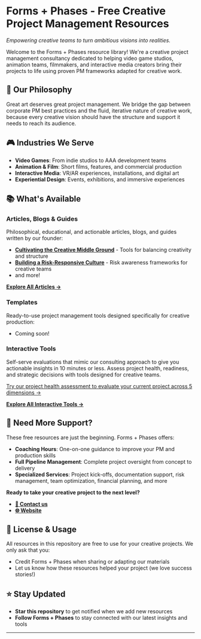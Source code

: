 # Forms + Phases - Free Creative Project Management Resources

*Empowering creative teams to turn ambitious visions into realities.*

Welcome to the Forms + Phases resource library! We're a creative project management consultancy dedicated to helping video game studios, animation teams, filmmakers, and interactive media creators bring their projects to life using proven PM frameworks adapted for creative work.

## 🎯 Our Philosophy

Great art deserves great project management. We bridge the gap between corporate PM best practices and the fluid, iterative nature of creative work, because every creative vision should have the structure and support it needs to reach its audience.

## 🎮 Industries We Serve

- **Video Games**: From indie studios to AAA development teams
- **Animation & Film**: Short films, features, and commercial production
- **Interactive Media**: VR/AR experiences, installations, and digital art
- **Experiential Design**: Events, exhibitions, and immersive experiences

## 📚 What's Available

### Articles, Blogs & Guides
Philosophical, educational, and actionable articles, blogs, and guides written by our founder:
- **[Cultivating the Creative Middle Ground](articles/cultivating-the-creative-middle-ground.md)** - Tools for balancing creativity and structure
- **[Building a Risk-Responsive Culture](articles/building-a-risk-responsive-culture.md)** - Risk awareness frameworks for creative teams
- and more!

**[Explore All Articles →](articles/)**

### Templates
Ready-to-use project management tools designed specifically for creative production:
- Coming soon!

### Interactive Tools
Self-serve evaluations that mimic our consulting approach to give you actionable insights in 10 minutes or less. Assess project health, readiness, and strategic decisions with tools designed for creative teams.

[Try our project health assessment to evaluate your current project across 5 dimensions →](https://ali-ip20vxic.scoreapp.com)

**[Explore All Interactive Tools →](self-serve-assessments/)**

## 🤝 Need More Support?

These free resources are just the beginning. Forms + Phases offers:

- **Coaching Hours**: One-on-one guidance to improve your PM and production skills
- **Full Pipeline Management**: Complete project oversight from concept to delivery
- **Specialized Services**: Project kick-offs, documentation support, risk management, team optimization, financial planning, and more

**Ready to take your creative project to the next level?**
- **[📧 Contact us](https://www.formsandphases.com/)**
- **[🌐 Website](https://www.formsandphases.com/)**

## 📝 License & Usage

All resources in this repository are free to use for your creative projects. We only ask that you:
- Credit Forms + Phases when sharing or adapting our materials
- Let us know how these resources helped your project (we love success stories!)

## ⭐ Stay Updated

- **Star this repository** to get notified when we add new resources
- **Follow Forms + Phases** to stay connected with our latest insights and tools

---
